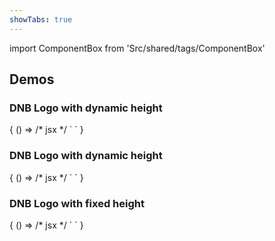 ```yaml
---
showTabs: true
---
```


import ComponentBox from 'Src/shared/tags/ComponentBox'

## Demos

### DNB Logo with dynamic height

 <ComponentBox data-visual-test="logo-auto-size">
	{
	() => /* jsx */ `
<span style={{fontSize: '12rem'}}>
  <Logo size="auto" />
</span>
	`
	}
</ComponentBox>

### DNB Logo with dynamic height

<ComponentBox data-visual-test="logo-inherit-size">
	{
	() => /* jsx */ `
<span style={{height: '12rem'}}>
  <Logo size="inherit" />
</span>
	`
	}
</ComponentBox>

### DNB Logo with fixed height

<ComponentBox data-visual-test="logo-default">
	{
	() => /* jsx */ `
<Logo height="192" />
`
	}
</ComponentBox>

